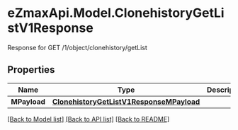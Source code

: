 # eZmaxApi.Model.ClonehistoryGetListV1Response
Response for GET /1/object/clonehistory/getList

## Properties

Name | Type | Description | Notes
------------ | ------------- | ------------- | -------------
**MPayload** | [**ClonehistoryGetListV1ResponseMPayload**](ClonehistoryGetListV1ResponseMPayload.md) |  | 

[[Back to Model list]](../README.md#documentation-for-models) [[Back to API list]](../README.md#documentation-for-api-endpoints) [[Back to README]](../README.md)

